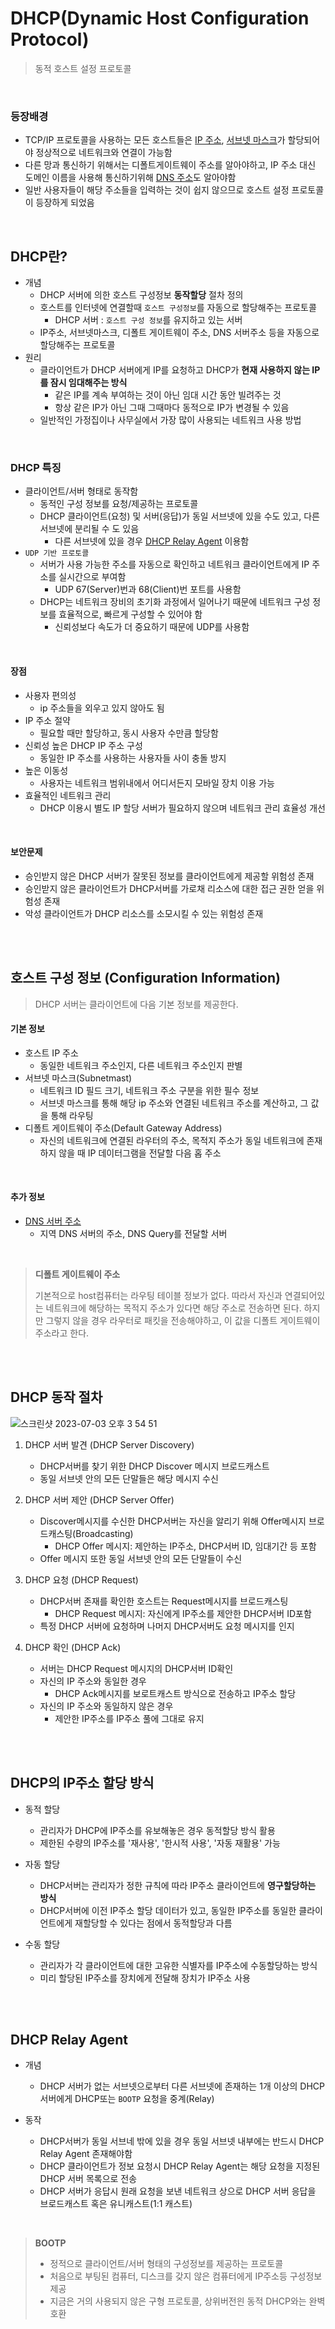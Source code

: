 # DHCP(Dynamic Host Configuration Protocol)

> 동적 호스트 설정 프로토콜

<br>

### 등장배경

- TCP/IP 프로토콜을 사용하는 모든 호스트들은 [IP 주소](https://github.com/jmxx219/CS-Study/blob/main/network/IP%20%EC%A3%BC%EC%86%8C.md), [서브넷 마스크](https://github.com/jmxx219/CS-Study/blob/main/network/%EC%84%9C%EB%B8%8C%EB%84%B7%20%EB%A7%88%EC%8A%A4%ED%81%AC%2C%20%EA%B2%8C%EC%9D%B4%ED%8A%B8%EC%9B%A8%EC%9D%B4.md)가 할당되어야 정상적으로 네트워크와 연결이 가능함
- 다른 망과 통신하기 위해서는 디폴트게이트웨이 주소를 알아야하고, IP 주소 대신 도메인 이름을 사용해 통신하기위해 [DNS 주소](https://github.com/jmxx219/CS-Study/blob/main/network/DNS.md)도 알아야함
- 일반 사용자들이 해당 주소들을 입력하는 것이 쉽지 않으므로 호스트 설정 프로토콜이 등장하게 되었음

<br>

## DHCP란? 

- 개념
  - DHCP 서버에 의한 호스트 구성정보 **동작할당** 절차 정의
  - 호스트를 인터넷에 연결할때 `호스트 구성정보`를 자동으로 할당해주는 프로토콜
      - DHCP 서버 : `호스트 구성 정보`를 유지하고 있는 서버
  - IP주소, 서브넷마스크, 디폴트 게이트웨이 주소, DNS 서버주소 등을 자동으로 할당해주는 프로토콜
- 원리
  - 클라이언트가 DHCP 서버에게 IP를 요청하고 DHCP가 **현재 사용하지 않는 IP를 잠시 임대해주는 방식**
    - 같은 IP를 계속 부여하는 것이 아닌 임대 시간 동안 빌려주는 것
    - 항상 같은 IP가 아닌 그때 그때마다 동적으로 IP가 변경될 수 있음
  - 일반적인 가정집이나 사무실에서 가장 많이 사용되는 네트워크 사용 방법 

<br>

### DHCP 특징

- 클라이언트/서버 형태로 동작함
    - 동적인 구성 정보를 요청/제공하는 프로토콜
    - DHCP 클라이언트(요청) 및 서버(응답)가 동일 서브넷에 있을 수도 있고, 다른 서브넷에 분리될 수  도 있음
      - 다른 서브넷에 있을 경우 [DHCP Relay Agent](#dhcp-relay-agent) 이용함
- `UDP 기반 프로토콜`
  - 서버가 사용 가능한 주소를 자동으로 확인하고 네트워크 클라이언트에게 IP 주소를 실시간으로 부여함
    - UDP 67(Server)번과 68(Client)번 포트를 사용함
  - DHCP는 네트워크 장비의 초기화 과정에서 일어나기 때문에 네트워크 구성 정보를 효율적으로, 빠르게 구성할 수 있어야 함
    - 신뢰성보다 속도가 더 중요하기 때문에 UDP를 사용함

<br>

#### 장점
- 사용자 편의성
  - ip 주소들을 외우고 있지 않아도 됨
- IP 주소 절약
  - 필요할 때만 할당하고, 동시 사용자 수만큼 할당함
- 신뢰성 높은 DHCP IP 주소 구성
  - 동일한 IP 주소를 사용하는 사용자들 사이 충돌 방지
- 높은 이동성
  - 사용자는 네트워크 범위내에서 어디서든지 모바일 장치 이용 가능
- 효율적인 네트워크 관리
  - DHCP 이용시 별도 IP 할당 서버가 필요하지 않으며 네트워크 관리 효율성 개선

<br>

#### 보안문제

- 승인받지 않은 DHCP 서버가 잘못된 정보를 클라이언트에게 제공할 위험성 존재
- 승인받지 않은 클라이언트가 DHCP서버를 가로채 리소스에 대한 접근 권한 얻을 위험성 존재
- 악성 클라이언트가 DHCP 리소스를 소모시킬 수 있는 위험성 존재

<br>
<br>

## 호스트 구성 정보 (Configuration Information)

> DHCP 서버는 클라이언트에 다음 기본 정보를 제공한다.

#### 기본 정보

- 호스트 IP 주소
  - 동일한 네트워크 주소인지, 다른 네트워크 주소인지 판별
- 서브넷 마스크(Subnetmast)         
  - 네트워크 ID 필드 크기, 네트워크 주소 구분을 위한 필수 정보
  - 서브넷 마스크를 통해 해당 ip 주소와 연결된 네트워크 주소를 계산하고, 그 값을 통해 라우팅
- 디폴트 게이트웨이 주소(Default Gateway Address)
  - 자신의 네트워크에 연결된 라우터의 주소, 목적지 주소가 동일 네트워크에 존재하지 않을 때 IP 데이터그램을 전달할 다음 홉 주소

<br>

#### 추가 정보
- [DNS 서버 주소](https://github.com/jmxx219/CS-Study/blob/main/network/DNS.md#%EB%84%A4%EC%9E%84-%EC%84%9C%EB%B2%84dns-%EC%84%9C%EB%B2%84)
  - 지역 DNS 서버의 주소, DNS Query를 전달할 서버

<br>

> **디폴트 게이트웨이 주소**  
>
> 기본적으로 host컴퓨터는 라우팅 테이블 정보가 없다. 따라서 자신과 연결되어있는 네트워크에 해당하는 목적지 주소가 있다면 해당 주소로 전송하면 된다. 하지만 그렇지 않을 경우 라우터로 패킷을 전송해야하고, 이 값을 디폴트 게이트웨이 주소라고 한다. 

<br>
<br>

## DHCP 동작 절차

![스크린샷 2023-07-03 오후 3 54 51](https://github.com/jmxx219/CS-Study/assets/50795805/aac447b9-d89d-4d00-9893-7856927632fe)

1. DHCP 서버 발견 (DHCP Server Discovery)
   -  DHCP서버를 찾기 위한 DHCP Discover 메시지 브로드캐스트
   - 동일 서브넷 안의 모든 단말들은 해당 메시지 수신

2. DHCP 서버 제안 (DHCP Server Offer)
   - Discover메시지를 수신한 DHCP서버는 자신을 알리기 위해 Offer메시지 브로드캐스팅(Broadcasting)
     - DHCP Offer 메시지: 제안하는 IP주소, DHCP서버 ID, 임대기간 등 포함
   - Offer 메시지 또한 동일 서브넷 안의 모든 단말들이 수신

3. DHCP 요청 (DHCP Request)
   - DHCP서버 존재를 확인한 호스트는 Request메시지를 브로드캐스팅
     - DHCP Request 메시지: 자신에게 IP주소를 제안한 DHCP서버 ID포함
   - 특정 DHCP 서버에 요청하며 나머지 DHCP서버도 요청 메시지를 인지

4. DHCP 확인 (DHCP Ack)
   - 서버는 DHCP Request 메시지의 DHCP서버 ID확인
   - 자신의 IP 주소와 동일한 경우
     - DHCP Ack메시지를 보로트캐스트 방식으로 전송하고 IP주소 할당
   - 자신의 IP 주소와 동일하지 않은 경우
     - 제안한 IP주소를 IP주소 풀에 그대로 유지

<br>
<br>

## DHCP의 IP주소 할당 방식

- 동적 할당
  - 관리자가 DHCP에 IP주소를 유보해놓은 경우 동적할당 방식 활용
  - 제한된 수량의 IP주소를 '재사용', '한시적 사용', '자동 재활용' 가능
    
- 자동 할당
  - DHCP서버는 관리자가 정한 규칙에 따라 IP주소 클라이언트에 **영구할당하는 방식**
  - DHCP서버에 이전 IP주소 할당 데이터가 있고, 동일한 IP주소를 동일한 클라이언트에게 재할당할 수 있다는 점에서 동적할당과 다름

- 수동 할당
  - 관리자가 각 클라이언트에 대한 고유한 식별자를 IP주소에 수동할당하는 방식
  - 미리 할당된 IP주소를 장치에게 전달해 장치가 IP주소 사용

<br>
<br>

## DHCP Relay Agent

- 개념
  -  DHCP 서버가 없는 서브넷으로부터 다른 서브넷에 존재하는 1개 이상의 DHCP서버에게 DHCP또는 ```BOOTP``` 요청을 중계(Relay)

- 동작
  - DHCP서버가 동일 서브네 밖에 있을 경우 동일 서브넷 내부에는 반드시 DHCP Relay Agent 존재해야함
  - DHCP 클라이언트가 정보 요청시 DHCP Relay Agent는 해당 요청을 지정된 DHCP 서버 목록으로 전송
  - DHCP 서버가 응답시 원래 요청을 보낸 네트워크 상으로 DHCP 서버 응답을 브로드캐스트 혹은 유니캐스트(1:1 캐스트)

<br>

> **BOOTP**
> - 정적으로 클라이언트/서버 형태의 구성정보를 제공하는 프로토콜
> - 처음으로 부팅된 컴퓨터, 디스크를 갖지 않은 컴퓨터에게 IP주소등 구성정보 제공
> - 지금은 거의 사용되지 않은 구형 프로토콜, 상위버전읜 동적 DHCP와는 완벽 호환